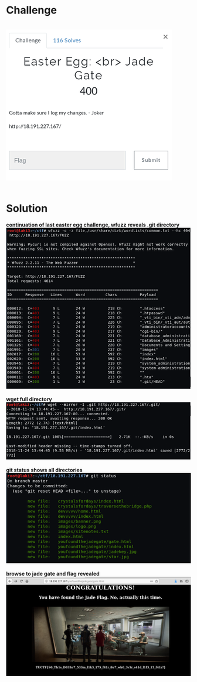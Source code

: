 # Challenge #
<br>![alt text](imgs/web006.png)
<br><br>
# Solution #
**continuation of last easter egg challenge, wfuzz reveals .git directory**
<br>![alt text](imgs/web006-1.png)
<br><br>
**wget full directory**
<br>![alt text](imgs/web006-3.png)
<br><br>
**git status shows all directories**
<br>![alt text](imgs/web006-4.png)
<br><br>
**browse to jade gate and flag revealed**
<br>![alt text](imgs/web006-5.png)



